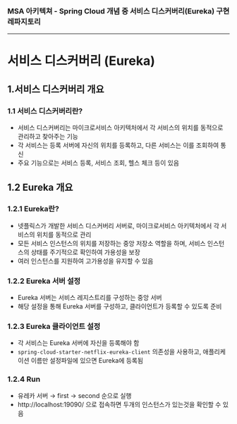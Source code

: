 ### MSA 아키텍쳐 - Spring Cloud 개념 중 서비스 디스커버리(Eureka) 구현 레파지토리
---
# 서비스 디스커버리 (Eureka)

## 1.서비스 디스커버리 개요

### 1.1 서비스 디스커버리란?

- 서비스 디스커버리는 마이크로서비스 아키텍처에서 각 서비스의 위치를 동적으로 관리하고 찾아주는 기능
- 각 서비스는 등록 서버에 자신의 위치를 등록하고, 다른 서비스는 이를 조회하여 통신
- 주요 기능으로는 서비스 등록, 서비스 조회, 헬스 체크 등이 있음

## 1.2 Eureka 개요

### 1.2.1 Eureka란?

- 넷플릭스가 개발한 서비스 디스커버리 서버로, 마이크로서비스 아키텍처에서 각 서비스의 위치를 동적으로 관리
- 모든 서비스 인스턴스의 위치를 저장하는 중앙 저장소 역할을 하며, 서비스 인스턴스의 상태를 주기적으로 확인하여 가용성을 보장
- 여러 인스턴스를 지원하여 고가용성을 유지할 수 있음

### 1.2.2 Eureka 서버 설정

- Eureka 서버는 서비스 레지스트리를 구성하는 중앙 서버
- 해당 설정을 통해 Eureka 서버를 구성하고, 클라이언트가 등록할 수 있도록 준비

### 1.2.3 Eureka 클라이언트 설정

- 각 서비스는 Eureka 서버에 자신을 등록해야 함
- `spring-cloud-starter-netflix-eureka-client` 의존성을 사용하고, 애플리케이션 이름만 설정파일에 있으면 Eureka에 등록됨

### 1.2.4 Run

- 유레카 서버 → first → second 순으로 실행
- http://localhost:19090/ 으로 접속하면 두개의 인스턴스가 있는것을 확인할 수 있음
